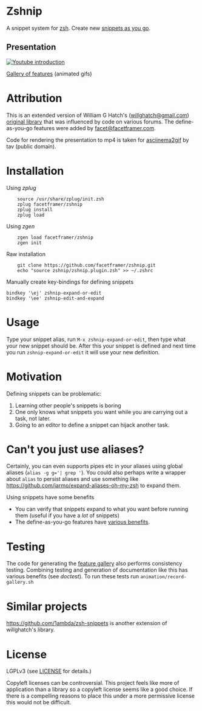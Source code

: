 # Zshnip

A snippet system for [zsh](http://zsh.sourceforge.net/). Create new [snippets as you go](https://facetframer.com/dayg).

## Presentation

[![Youtube introduction](https://img.youtube.com/vi/2lkisDF__qo/0.jpg)](https://www.youtube.com/watch?v=2lkisDF__qo)

[Gallery of features](GALLERY.md) (animated gifs)

# Attribution

This is an extended version of William G Hatch's (willghatch@gmail.com)
[original library](https://github.com/willghatch/zsh-snippets) that was influenced by code on various forums.
The define-as-you-go features were added by facet@facetframer.com.

Code for rendering the presentation to mp4 is taken for [asciinema2gif](https://github.com/tav/asciinema2gif) by tav (public domain).

# Installation

Using *zplug*

```
    source /usr/share/zplug/init.zsh
    zplug facetframer/zshnip
    zplug install
    zplug load
```

Using *zgen*

```
    zgen load facetframer/zshnip
    zgen init
```

Raw installation

```
    git clone https://github.com/facetframer/zshnip.git
    echo "source zshnip/zshnip.plugin.zsh" >> ~/.zshrc
```

Manually create key-bindings for defining snippets

```
bindkey '\ej' zshnip-expand-or-edit
bindkey '\ee' zshnip-edit-and-expand
```

# Usage

Type your snippet alias, run `M-x zshnip-expand-or-edit`, then type what your new snippet should be.
After this your snippet is defined and next time you run `zshnip-expand-or-edit` it will use your new definition.

# Motivation

Defining snippets can be problematic:

1. Learning other people's snippets is boring
1. One only knows what snippets you want while you are carrying out a task, not later.
1. Going to an editor to define a snippet can hijack another task.

# Can't you just use aliases?

Certainly, you can even supports pipes etc in your aliases using global aliases (`alias -g g='| grep '`).
You could also perhaps write a wrapper about `alias` to persist aliases and use something like
https://github.com/jarmo/expand-aliases-oh-my-zsh to expand them.

Using snippets have some benefits

 - You can verify that snippets expand to what you want before running them (useful if you have a *lot* of snippets)
 - The define-as-you-go features have [various benefits](define-as-you-go.md).

# Testing

The code for generating the [feature gallery](GALLERY.md) also performs consistency testing.
Combining testing and generation of documentation like this has various benefits (see *doctest*).
To run these tests run `animation/record-gallery.sh`

# Similar projects

https://github.com/1ambda/zsh-snippets is another extension of willghatch's library.

# License

LGPLv3 (see [LICENSE](LICENSE) for details.)

Copyleft licenses can be controversial.
This project feels like more of application than a library so a copyleft license seems like a good choice.
If there is a compelling reasons to place this under a more permissive license this would not be difficult.
